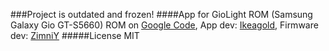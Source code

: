 ###Project is outdated and frozen!
####App for GioLight ROM (Samsung Galaxy Gio GT-S5660)
ROM on [Google Code](http://code.google.com/p/gio-light/), App dev: [Ikeagold](http://4pda.ru/forum/index.php?showuser=1423215), Firmware dev: [ZimniY](http://4pda.ru/forum/index.php?showuser=668400)
#####License
MIT